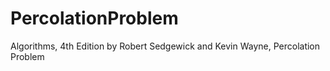 # PercolationProblem
Algorithms, 4th Edition by Robert Sedgewick and Kevin Wayne, Percolation Problem
